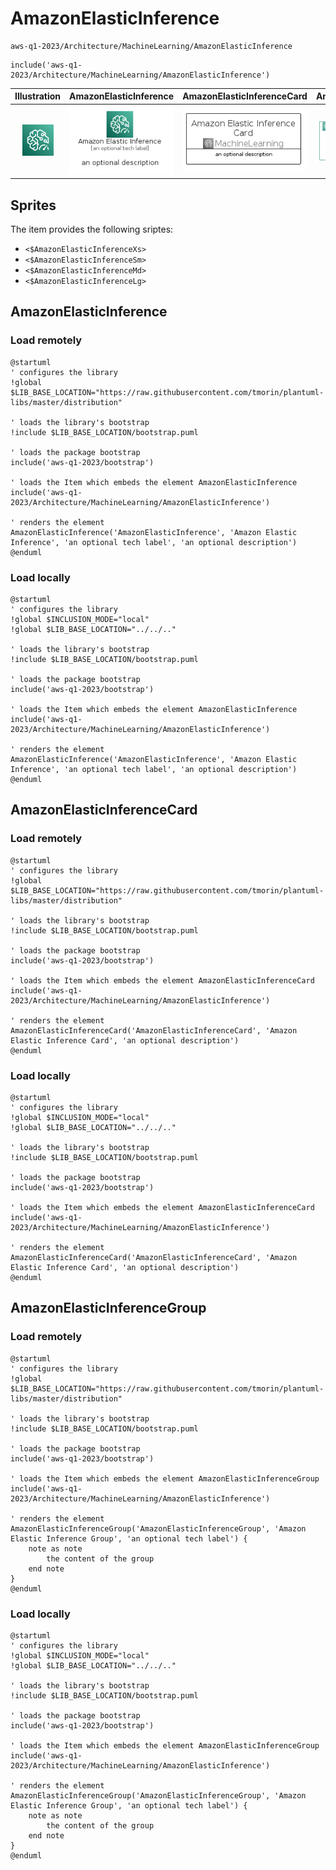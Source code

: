 # AmazonElasticInference


```text
aws-q1-2023/Architecture/MachineLearning/AmazonElasticInference
```

```text
include('aws-q1-2023/Architecture/MachineLearning/AmazonElasticInference')
```



| Illustration | AmazonElasticInference | AmazonElasticInferenceCard | AmazonElasticInferenceGroup |
| :---: | :---: | :---: | :---: |
| ![illustration for Illustration](../../../aws-q1-2023/Architecture/MachineLearning/AmazonElasticInference.png) | ![illustration for AmazonElasticInference](../../../aws-q1-2023/Architecture/MachineLearning/AmazonElasticInference.Local.png) | ![illustration for AmazonElasticInferenceCard](../../../aws-q1-2023/Architecture/MachineLearning/AmazonElasticInferenceCard.Local.png) | ![illustration for AmazonElasticInferenceGroup](../../../aws-q1-2023/Architecture/MachineLearning/AmazonElasticInferenceGroup.Local.png) |



## Sprites
The item provides the following sriptes:

- `<$AmazonElasticInferenceXs>`
- `<$AmazonElasticInferenceSm>`
- `<$AmazonElasticInferenceMd>`
- `<$AmazonElasticInferenceLg>`





## AmazonElasticInference

### Load remotely
```plantuml
@startuml
' configures the library
!global $LIB_BASE_LOCATION="https://raw.githubusercontent.com/tmorin/plantuml-libs/master/distribution"

' loads the library's bootstrap
!include $LIB_BASE_LOCATION/bootstrap.puml

' loads the package bootstrap
include('aws-q1-2023/bootstrap')

' loads the Item which embeds the element AmazonElasticInference
include('aws-q1-2023/Architecture/MachineLearning/AmazonElasticInference')

' renders the element
AmazonElasticInference('AmazonElasticInference', 'Amazon Elastic Inference', 'an optional tech label', 'an optional description')
@enduml
```

### Load locally
```plantuml
@startuml
' configures the library
!global $INCLUSION_MODE="local"
!global $LIB_BASE_LOCATION="../../.."

' loads the library's bootstrap
!include $LIB_BASE_LOCATION/bootstrap.puml

' loads the package bootstrap
include('aws-q1-2023/bootstrap')

' loads the Item which embeds the element AmazonElasticInference
include('aws-q1-2023/Architecture/MachineLearning/AmazonElasticInference')

' renders the element
AmazonElasticInference('AmazonElasticInference', 'Amazon Elastic Inference', 'an optional tech label', 'an optional description')
@enduml
```

## AmazonElasticInferenceCard

### Load remotely
```plantuml
@startuml
' configures the library
!global $LIB_BASE_LOCATION="https://raw.githubusercontent.com/tmorin/plantuml-libs/master/distribution"

' loads the library's bootstrap
!include $LIB_BASE_LOCATION/bootstrap.puml

' loads the package bootstrap
include('aws-q1-2023/bootstrap')

' loads the Item which embeds the element AmazonElasticInferenceCard
include('aws-q1-2023/Architecture/MachineLearning/AmazonElasticInference')

' renders the element
AmazonElasticInferenceCard('AmazonElasticInferenceCard', 'Amazon Elastic Inference Card', 'an optional description')
@enduml
```

### Load locally
```plantuml
@startuml
' configures the library
!global $INCLUSION_MODE="local"
!global $LIB_BASE_LOCATION="../../.."

' loads the library's bootstrap
!include $LIB_BASE_LOCATION/bootstrap.puml

' loads the package bootstrap
include('aws-q1-2023/bootstrap')

' loads the Item which embeds the element AmazonElasticInferenceCard
include('aws-q1-2023/Architecture/MachineLearning/AmazonElasticInference')

' renders the element
AmazonElasticInferenceCard('AmazonElasticInferenceCard', 'Amazon Elastic Inference Card', 'an optional description')
@enduml
```

## AmazonElasticInferenceGroup

### Load remotely
```plantuml
@startuml
' configures the library
!global $LIB_BASE_LOCATION="https://raw.githubusercontent.com/tmorin/plantuml-libs/master/distribution"

' loads the library's bootstrap
!include $LIB_BASE_LOCATION/bootstrap.puml

' loads the package bootstrap
include('aws-q1-2023/bootstrap')

' loads the Item which embeds the element AmazonElasticInferenceGroup
include('aws-q1-2023/Architecture/MachineLearning/AmazonElasticInference')

' renders the element
AmazonElasticInferenceGroup('AmazonElasticInferenceGroup', 'Amazon Elastic Inference Group', 'an optional tech label') {
    note as note
        the content of the group
    end note
}
@enduml
```

### Load locally
```plantuml
@startuml
' configures the library
!global $INCLUSION_MODE="local"
!global $LIB_BASE_LOCATION="../../.."

' loads the library's bootstrap
!include $LIB_BASE_LOCATION/bootstrap.puml

' loads the package bootstrap
include('aws-q1-2023/bootstrap')

' loads the Item which embeds the element AmazonElasticInferenceGroup
include('aws-q1-2023/Architecture/MachineLearning/AmazonElasticInference')

' renders the element
AmazonElasticInferenceGroup('AmazonElasticInferenceGroup', 'Amazon Elastic Inference Group', 'an optional tech label') {
    note as note
        the content of the group
    end note
}
@enduml
```

